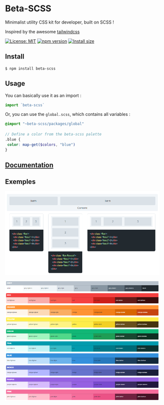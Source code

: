 # Beta-SCSS

Minimalist utility CSS kit for developer, built on SCSS !

Inspired by the awesome [tailwindcss](https://github.com/tailwindcss/tailwindcss)

[![License: MIT](https://img.shields.io/badge/license-MIT-blue.svg)](https://github.com/Wifsimster/beta/blob/master/LICENSE)
[![npm version](https://badge.fury.io/js/beta-scss.svg)](https://www.npmjs.com/package/beta-scss)
[![Install size](https://packagephobia.now.sh/badge?p=beta-scss)](https://packagephobia.now.sh/result?p=beta-scss)

## Install

```
$ npm install beta-scss
```

## Usage

You can basically use it as an import :

```js
import `beta-scss`
```
Or, you can use the `global.scss`, which contains all variables :

```scss
@import "~beta-scss/packages/global"

// Define a color from the beta-scss palette
.blue {
 color: map-get($colors, "blue")
}
```

## [Documentation](https://wifsimster.github.io/beta-scss-documentation)

## Exemples

![scheme](https://github.com/Wifsimster/beta-scss-documentation/blob/master/screen-01.png)

![scheme](https://github.com/Wifsimster/beta-scss-documentation/blob/master/screen-02.png)
